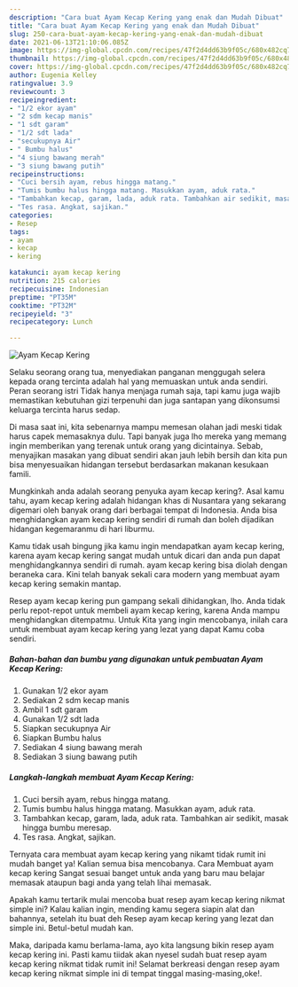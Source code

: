 ```yaml
---
description: "Cara buat Ayam Kecap Kering yang enak dan Mudah Dibuat"
title: "Cara buat Ayam Kecap Kering yang enak dan Mudah Dibuat"
slug: 250-cara-buat-ayam-kecap-kering-yang-enak-dan-mudah-dibuat
date: 2021-06-13T21:10:06.085Z
image: https://img-global.cpcdn.com/recipes/47f2d4dd63b9f05c/680x482cq70/ayam-kecap-kering-foto-resep-utama.jpg
thumbnail: https://img-global.cpcdn.com/recipes/47f2d4dd63b9f05c/680x482cq70/ayam-kecap-kering-foto-resep-utama.jpg
cover: https://img-global.cpcdn.com/recipes/47f2d4dd63b9f05c/680x482cq70/ayam-kecap-kering-foto-resep-utama.jpg
author: Eugenia Kelley
ratingvalue: 3.9
reviewcount: 3
recipeingredient:
- "1/2 ekor ayam"
- "2 sdm kecap manis"
- "1 sdt garam"
- "1/2 sdt lada"
- "secukupnya Air"
- " Bumbu halus"
- "4 siung bawang merah"
- "3 siung bawang putih"
recipeinstructions:
- "Cuci bersih ayam, rebus hingga matang."
- "Tumis bumbu halus hingga matang. Masukkan ayam, aduk rata."
- "Tambahkan kecap, garam, lada, aduk rata. Tambahkan air sedikit, masak hingga bumbu meresap."
- "Tes rasa. Angkat, sajikan."
categories:
- Resep
tags:
- ayam
- kecap
- kering

katakunci: ayam kecap kering 
nutrition: 215 calories
recipecuisine: Indonesian
preptime: "PT35M"
cooktime: "PT32M"
recipeyield: "3"
recipecategory: Lunch

---
```



![Ayam Kecap Kering](https://img-global.cpcdn.com/recipes/47f2d4dd63b9f05c/680x482cq70/ayam-kecap-kering-foto-resep-utama.jpg)

Selaku seorang orang tua, menyediakan panganan menggugah selera kepada orang tercinta adalah hal yang memuaskan untuk anda sendiri. Peran seorang istri Tidak hanya menjaga rumah saja, tapi kamu juga wajib memastikan kebutuhan gizi terpenuhi dan juga santapan yang dikonsumsi keluarga tercinta harus sedap.

Di masa  saat ini, kita sebenarnya mampu memesan olahan jadi meski tidak harus capek memasaknya dulu. Tapi banyak juga lho mereka yang memang ingin memberikan yang terenak untuk orang yang dicintainya. Sebab, menyajikan masakan yang dibuat sendiri akan jauh lebih bersih dan kita pun bisa menyesuaikan hidangan tersebut berdasarkan makanan kesukaan famili. 



Mungkinkah anda adalah seorang penyuka ayam kecap kering?. Asal kamu tahu, ayam kecap kering adalah hidangan khas di Nusantara yang sekarang digemari oleh banyak orang dari berbagai tempat di Indonesia. Anda bisa menghidangkan ayam kecap kering sendiri di rumah dan boleh dijadikan hidangan kegemaranmu di hari liburmu.

Kamu tidak usah bingung jika kamu ingin mendapatkan ayam kecap kering, karena ayam kecap kering sangat mudah untuk dicari dan anda pun dapat menghidangkannya sendiri di rumah. ayam kecap kering bisa diolah dengan beraneka cara. Kini telah banyak sekali cara modern yang membuat ayam kecap kering semakin mantap.

Resep ayam kecap kering pun gampang sekali dihidangkan, lho. Anda tidak perlu repot-repot untuk membeli ayam kecap kering, karena Anda mampu menghidangkan ditempatmu. Untuk Kita yang ingin mencobanya, inilah cara untuk membuat ayam kecap kering yang lezat yang dapat Kamu coba sendiri.

<!--inarticleads1-->

##### Bahan-bahan dan bumbu yang digunakan untuk pembuatan Ayam Kecap Kering:

1. Gunakan 1/2 ekor ayam
1. Sediakan 2 sdm kecap manis
1. Ambil 1 sdt garam
1. Gunakan 1/2 sdt lada
1. Siapkan secukupnya Air
1. Siapkan  Bumbu halus
1. Sediakan 4 siung bawang merah
1. Sediakan 3 siung bawang putih




<!--inarticleads2-->

##### Langkah-langkah membuat Ayam Kecap Kering:

1. Cuci bersih ayam, rebus hingga matang.
1. Tumis bumbu halus hingga matang. Masukkan ayam, aduk rata.
1. Tambahkan kecap, garam, lada, aduk rata. Tambahkan air sedikit, masak hingga bumbu meresap.
1. Tes rasa. Angkat, sajikan.




Ternyata cara membuat ayam kecap kering yang nikamt tidak rumit ini mudah banget ya! Kalian semua bisa mencobanya. Cara Membuat ayam kecap kering Sangat sesuai banget untuk anda yang baru mau belajar memasak ataupun bagi anda yang telah lihai memasak.

Apakah kamu tertarik mulai mencoba buat resep ayam kecap kering nikmat simple ini? Kalau kalian ingin, mending kamu segera siapin alat dan bahannya, setelah itu buat deh Resep ayam kecap kering yang lezat dan simple ini. Betul-betul mudah kan. 

Maka, daripada kamu berlama-lama, ayo kita langsung bikin resep ayam kecap kering ini. Pasti kamu tiidak akan nyesel sudah buat resep ayam kecap kering nikmat tidak rumit ini! Selamat berkreasi dengan resep ayam kecap kering nikmat simple ini di tempat tinggal masing-masing,oke!.

